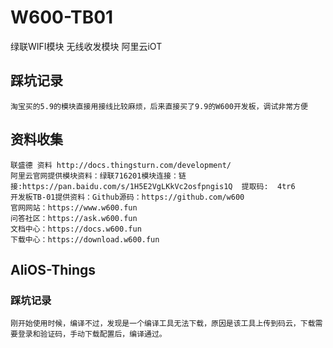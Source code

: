 # W600-TB01
绿联WIFI模块 无线收发模块 阿里云iOT

## 踩坑记录
    淘宝买的5.9的模块直接用接线比较麻烦，后来直接买了9.9的W600开发板，调试非常方便

## 资料收集
    联盛德 资料 http://docs.thingsturn.com/development/
    阿里云官网提供模块资料：绿联716201模块连接：链接:https://pan.baidu.com/s/1H5E2VgLKkVc2osfpngis1Q  提取码:  4tr6
    开发板TB-01提供资料：Github源码：https://github.com/w600
    官网网站：https://www.w600.fun
    问答社区：https://ask.w600.fun
    文档中心：https://docs.w600.fun
    下载中心：https://download.w600.fun

## AliOS-Things

### 踩坑记录
    刚开始使用时候，编译不过，发现是一个编译工具无法下载，原因是该工具上传到码云，下载需要登录和验证码，手动下载配置后，编译通过。
